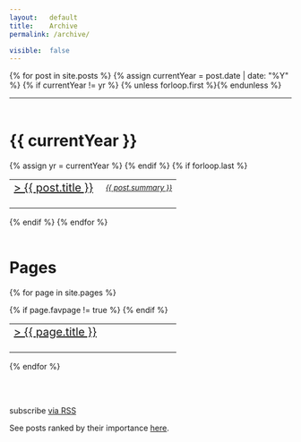 ```yaml
---
layout:   default
title:    Archive
permalink: /archive/

visible:  false
---
```


<style type="text/css">
  
  tr.spaced > td
  {
    padding-bottom: 1.5em;
  }


  h1.spaced 
  {
    padding-top: 20px;
  }

  .archive-link
  {
    font-size: 20px;
  }

</style>

<div class="home">
      {% for post in site.posts %}
<!--  -->
        {% assign currentYear = post.date | date: "%Y" %}
        {% if currentYear != yr %}
           {% unless forloop.first %}</table>{% endunless %}
<!--  -->
           <br><hr>
<!--  -->
           <h1 class="spaced">{{ currentYear }}</h1>
            <table class="post-list">
           {% assign yr = currentYear %}
        {% endif %}
<!--  -->
        <tr class="spaced">
          <td style="width:55%;"><a class="archive-link frontpage" href="{{ post.url | prepend: site.baseurl }}"
            > > {{ post.title }}</a>
          </td>
<!--  -->
          <td> 
            <small>
              <a class="nolink" href="{{ post.url | prepend: site.baseurl }}"><i>{{ post.summary }}</i></a>
            </small> 
          </td>
<!--  -->
        </tr>
<!--  -->
        {% if forloop.last %}</table>{% endif %}
<!--  -->
<!--  -->      
      {% endfor %}
<!--  -->      
<!--  -->
<br><br>

<h1>Pages</h1>


{% for page in site.pages %}
  <table>
    {% if page.favpage != true %}
    <tr class="spaced">
    <td style="width:55%;"><a class="archive-link frontpage" href="{{ page.url | prepend: site.baseurl }}"
      > > {{ page.title }}</a>
    </td>
    </tr>
    {%  endif   %}
  </table>
{% endfor %}

<br><br>


<p class="rss-subscribe">
  subscribe <a href="{{ "/feed.xml" | prepend: site.baseurl }}">via RSS</a>
</p>
<p>
  See posts ranked by their importance <a href="/importance">here</a>.
</p>


</div>
